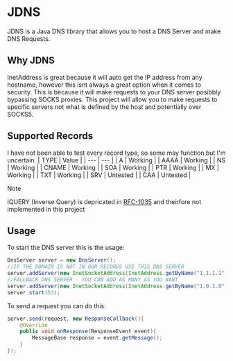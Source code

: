 JDNS
=====
JDNS is a Java DNS library that allows you to host a DNS Server and make DNS Requests.

Why JDNS
-----
InetAddress is great because it will auto get the IP address from any hostname, however this isnt always a great option when it comes to security. This is because it will make requests to your DNS server posibbly bypassing SOCKS proxies.
This project will allow you to make requests to specific servers not what is defined by the host and potentially over SOCKS5.

Supported Records
-----
I have not been able to test every record type, so some may function but I'm uncertain.
| TYPE | Value |
| --- | --- |
| A | Working |
| AAAA | Working |
| NS | Working |
| CNAME | Working |
| SOA | Working |
| PTR | Working |
| MX | Working |
| TXT | Working |
| SRV | Untested |
| CAA | Untested |

> [!NOTE]
> IQUERY (Inverse Query) is depricated in [RFC-1035](https://datatracker.ietf.org/doc/html/rfc3425) and theirfore not implemented in this project

Usage
-----
To start the DNS server this is the usage:
```java
DnsServer server = new DnsServer();
//IF THE DOMAIN IS NOT IN OUR RECORDS USE THIS DNS SERVER
server.addServer(new InetSocketAddress(InetAddress.getByName("1.1.1.1"), 53));
//FALLBACK DNS SERVER - YOU CAN ADD AS MANY AS YOU WANT
server.addServer(new InetSocketAddress(InetAddress.getByName("1.0.1.0"), 53));
server.start(53);
```

To send a request you can do this:
```java
server.send(request, new ResponseCallback(){
    @Override
    public void onResponse(ResponseEvent event){
        MessageBase response = event.getMessage();
    }
});
```

